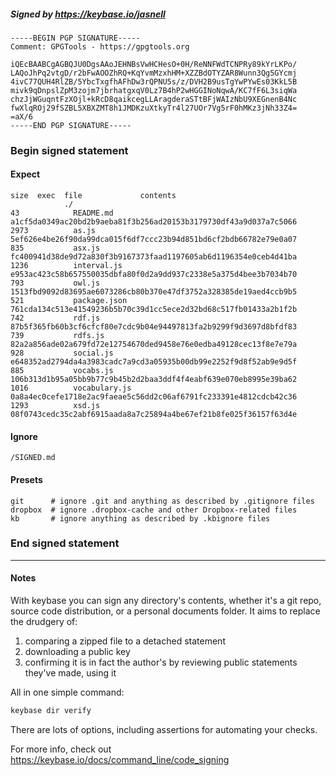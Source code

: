 ##### Signed by https://keybase.io/jasnell
```
-----BEGIN PGP SIGNATURE-----
Comment: GPGTools - https://gpgtools.org

iQEcBAABCgAGBQJU0DgsAAoJEHNBsVwHCHesO+0H/ReNNFWdTCNPRy89kYrLKPo/
LAQoJhPq2vtgD/r2bFwAOOZhRQ+KqYvmMzxhHM+XZZBdOTYZAR8Wunn3Qg5GYcmj
4ivC77QUH4RlZB/5YbcTxgfhAFhDw3rQPNU5s/z/DVH2B9usTgYwPYwEs03KkL5B
mivk9qDnpslZpM3zojm7jbrhatgxqV0Lz7B4hP2wHGGINoNqwA/KC7fF6L3siqWa
chzJjWGuqntFzXOjl+kRcD8qaikcegLLAragderaSTtBFjWAIzNbU9XEGnenB4Nc
fwXlqROj29fSZBL5XBXZMT8h1JMDKzuXtkyTr4l27UOr7Vg5rF0hMKz3jNh33Z4=
=aX/6
-----END PGP SIGNATURE-----

```

<!-- END SIGNATURES -->

### Begin signed statement 

#### Expect

```
size  exec  file             contents                                                        
            ./                                                                               
43            README.md      a1cf5da0349ac20bd2b9aeba81f3b256ad20153b3179730df43a9d037a7c5066
2973          as.js          5ef626e4be26f90da99dca015f6df7ccc23b94d851bd6cf2bdb66782e79e0a07
835           asx.js         fc400941d38de9d72a830f3b9167373faad1197605ab6d1196354e0ceb4d41ba
1236          interval.js    e953ac423c58b657550035dbfa80f0d2a9dd937c2338e5a375d4bee3b7034b70
793           owl.js         1513fbd9092d83695ae6073286cb80b370e47df3752a328385de19aed4ccb9b5
521           package.json   761cda134c513e41549236b5b70c39d1cc5ece2d32bd68c517fb01433a2b1f2b
742           rdf.js         87b5f365fb60b3cf6cfcf80e7cdc9b04e94497813fa2b9299f9d3697d8bfdf83
739           rdfs.js        82a2a856ade02a679fd72e12754670ded9458e76e0edba49128cec13f8e7e79a
928           social.js      e648352ad2794da4a3983cadc7a9cd3a05935b00db99e2252f9d8f52ab9e9d5f
885           vocabs.js      106b313d1b95a05bb9b77c9b45b2d2baa3ddf4f4eabf639e070eb8995e39ba62
1016          vocabulary.js  0a8a4ec0cefe1718e2ac9faeae5c56dd2c06af6791fc233391e4812cdcb42c36
1293          xsd.js         08f0743cedc35c2abf6915aada8a7c25894a4be67ef21b8fe025f36157f63d4e
```

#### Ignore

```
/SIGNED.md
```

#### Presets

```
git      # ignore .git and anything as described by .gitignore files
dropbox  # ignore .dropbox-cache and other Dropbox-related files    
kb       # ignore anything as described by .kbignore files          
```

<!-- summarize version = 0.0.9 -->

### End signed statement

<hr>

#### Notes

With keybase you can sign any directory's contents, whether it's a git repo,
source code distribution, or a personal documents folder. It aims to replace the drudgery of:

  1. comparing a zipped file to a detached statement
  2. downloading a public key
  3. confirming it is in fact the author's by reviewing public statements they've made, using it

All in one simple command:

```bash
keybase dir verify
```

There are lots of options, including assertions for automating your checks.

For more info, check out https://keybase.io/docs/command_line/code_signing